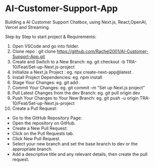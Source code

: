 # AI-Customer-Support-App
Building a  AI Customer Support Chatbox, using Next.js, React,OpenAI, Vercel and Streaming.

Step by Step to start project & Requirements:

1. Open VSCode and go into folder.
2. Clone repo : git clone https://github.com/Rachel2001/AI-Customer-Support-App.git
3. Create and Switch to a New Branch: eg. git checkout -b TRA-10/Feat/Set-up-Next.js-project
4. Initialize a Next.js Project : eg. npx create-next-app@latest .
5. Install Project Dependencies: eg. npm install
6. Stage Your Changes: eg. git add .
7. Commit Your Changes: eg. git commit -m "Set up Next.js project”
8. Pull Latest Changes from the dev Branch: eg. git pull origin dev
9. Push Your Changes to Your New Branch: eg. git push -u origin TRA-10/Feat/Set-up-Next.js-project
10. Create a Pull Request:
- Go to the GitHub Repository Page:
- Open the repository on GitHub.
- Create a New Pull Request:
- Click on the Pull Requests tab.
- Click New Pull Request.
- Select your new branch and set the base branch to dev or the appropriate branch.
- Add a descriptive title and any relevant details, then create the pull request.


